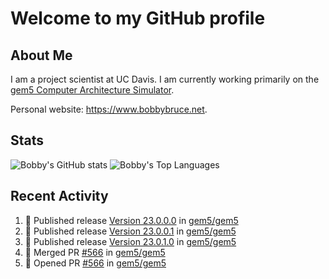 # Welcome to my GitHub profile

## About Me

I am a project scientist at UC Davis. I am currently working primarily on the [gem5 Computer Architecture Simulator](https://github.com/gem5).

Personal website: <https://www.bobbybruce.net>.

## Stats

![Bobby's GitHub stats](https://github-readme-stats.vercel.app/api?username=bobbyrbruce&show_icons=true&theme=responsive&include_all_commits=true&count_private=true&show=reviews&disable_animations=true)
![Bobby's Top Languages ](https://github-readme-stats.vercel.app/api/top-langs/?username=bobbyrbruce&layout=compact&theme=responsive&count_private=true&langs_count=10&disable_animations=true)

## Recent Activity

<!--START_SECTION:activity-->
1. 🚀 Published release [Version 23.0.0.0](https://github.com/gem5/gem5/releases/tag/v23.0.0.0) in [gem5/gem5](https://github.com/gem5/gem5)
2. 🚀 Published release [Version 23.0.0.1](https://github.com/gem5/gem5/releases/tag/v23.0.0.1) in [gem5/gem5](https://github.com/gem5/gem5)
3. 🚀 Published release [Version 23.0.1.0](https://github.com/gem5/gem5/releases/tag/v23.0.1.0) in [gem5/gem5](https://github.com/gem5/gem5)
4. 🎉 Merged PR [#566](https://github.com/gem5/gem5/pull/566) in [gem5/gem5](https://github.com/gem5/gem5)
5. 💪 Opened PR [#566](https://github.com/gem5/gem5/pull/566) in [gem5/gem5](https://github.com/gem5/gem5)
<!--END_SECTION:activity-->
